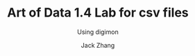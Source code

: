---
layout: post
title: Art of Data 1.4 Lab for csv files
subtitle: Using digimon
gh-repo: jack-beautiful-jekyll
gh-badge: [star, fork, follow]
tags: [test]
comments: true
mathjax: true
author: Jack Zhang
---